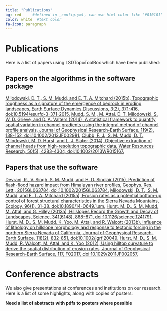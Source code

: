 ```yaml
---
title: "Publications"
bg: red     #defined in _config.yml, can use html color like '#010101'
color: white  #text color
fa-icon: paragraph
---
```


# Publications

Here is a list of papers using LSDTopoToolBox which have been published:

## Papers on the algorithms in the software package

[Milodowski, D. T., S. M. Mudd, and E. T. A. Mitchard (2015b), Topographic roughness as a signature of the emergence of bedrock in eroding landscapes, Earth Surface Dynamics Discussions, 3(2), 371-416, doi:10.5194/esurfd-3-371-2015.](http://www.earth-surf-dynam-discuss.net/3/371/2015/esurfd-3-371-2015.html)
[Mudd, S. M., M. Attal, D. T. Milodowski, S. W. D. Grieve, and D. A. Valters (2014), A statistical framework to quantify spatial variation in channel gradients using the integral method of channel profile analysis, Journal of Geophysical Research-Earth Surface, 119(2), 138-152, doi:10.1002/2013JF002981.](http://onlinelibrary.wiley.com/doi/10.1002/2013JF002981/abstract)
[Clubb, F. J., S. M. Mudd, D. T. Milodowski, M. D. Hurst, and L. J. Slater (2014), Objective extraction of channel heads from high-resolution topographic data, Water Resources Research, 50(5), 4283-4304, doi:10.1002/2013WR015167.](http://onlinelibrary.wiley.com/doi/10.1002/2013WR015167/abstract)

## Papers that use the software

[Devrani, R., V. Singh, S. M. Mudd, and H. D. Sinclair (2015), Prediction of flash-flood hazard impact from Himalayan river profiles, Geophys. Res. Lett., 2015GL063784, doi:10.1002/2015GL063784.](http://onlinelibrary.wiley.com/doi/10.1002/2015GL063784/full)
[Milodowski, D. T., S. M. Mudd, and E. T. A. Mitchard (2015a), Erosion rates as a potential bottom-up control of forest structural characteristics in the Sierra Nevada Mountains, Ecology, 96(1), 31-38, doi:10.1890/14-0649.1.sm.](http://www.esajournals.org/doi/abs/10.1890/14-0649.1)
[Hurst, M. D., S. M. Mudd, M. Attal, and G. Hilley (2013a), Hillslopes Record the Growth and Decay of Landscapes, Science, 341(6148), 868-871, doi:10.1126/science.1241791.](http://www.sciencemag.org/content/341/6148/868.abstract)
[Hurst, M. D., S. M. Mudd, K. Yoo, M. Attal, and R. Walcott (2013b), Influence of lithology on hillslope morphology and response to tectonic forcing in the northern Sierra Nevada of California, Journal of Geophysical Research-Earth Surface, 118(2), 832-851, doi:10.1002/jgrf.20049.](http://onlinelibrary.wiley.com/doi/10.1002/jgrf.20049/abstract)
[Hurst, M. D., S. M. Mudd, R. Walcott, M. Attal, and K. Yoo (2012), Using hilltop curvature to derive the spatial distribution of erosion rates, Journal of Geophysical Research-Earth Surface, 117, F02017, doi:10.1029/2011JF002057.](http://onlinelibrary.wiley.com/doi/10.1029/2011JF002057/abstract)


# Conference abstracts

We also give presentations at conferences and institutions on our research. Here
is a list of some highlights, along with copies of posters:

**Need a list of abstracts with pdfs to posters where possible**
